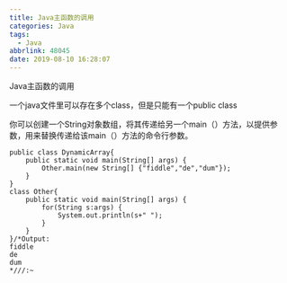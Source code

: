 ```yaml
---
title: Java主函数的调用
categories: Java
tags:
  - Java
abbrlink: 48045
date: 2019-08-10 16:28:07
---
```

Java主函数的调用
<!--more-->
一个java文件里可以存在多个class，但是只能有一个public class

你可以创建一个String对象数组，将其传递给另一个main（）方法，以提供参数，用来替换传递给该main（）方法的命令行参数。

```
public class DynamicArray{
	public static void main(String[] args) {
		Other.main(new String[] {"fiddle","de","dum"});
	}
}
class Other{
	public static void main(String[] args) {
		for(String s:args) {
			System.out.println(s+" ");
		}
	}
}/*Output:
fiddle 
de 
dum 
*///:~
```